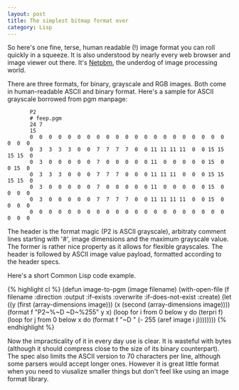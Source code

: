 ```yaml
---
layout: post
title: The simplest bitmap format ever
category: Lisp
---
```


So here's one fine, terse, human readable (!) image format you can roll quickly in a squeeze. It is also understood by nearly every web browser and image viewer out there. It's [Netpbm](https://en.wikipedia.org/wiki/Netpbm_format), the underdog of image processing world.

There are three formats, for binary, grayscale and RGB images. Both come in human-readable ASCII and binary format. Here's a sample for ASCII grayscale borrowed from pgm manpage:

```
       P2
       # feep.pgm
       24 7
       15
       0  0  0  0  0  0  0  0  0  0  0  0  0  0  0  0  0  0  0  0  0  0  0  0
       0  3  3  3  3  0  0  7  7  7  7  0  0 11 11 11 11  0  0 15 15 15 15  0
       0  3  0  0  0  0  0  7  0  0  0  0  0 11  0  0  0  0  0 15  0  0 15  0
       0  3  3  3  0  0  0  7  7  7  0  0  0 11 11 11  0  0  0 15 15 15 15  0
       0  3  0  0  0  0  0  7  0  0  0  0  0 11  0  0  0  0  0 15  0  0  0  0
       0  3  0  0  0  0  0  7  7  7  7  0  0 11 11 11 11  0  0 15  0  0  0  0
       0  0  0  0  0  0  0  0  0  0  0  0  0  0  0  0  0  0  0  0  0  0  0  0
```

The header is the format magic (P2 is ASCII grayscale), arbitraty comment lines starting with '#', image dimensions and the maximum grayscale value. The former is rather nice property as it allows for flexible grayscales. The header is followed by ASCII image value payload, formatted according to the header specs.

Here's a short Common Lisp code example.

{% highlight cl %}
(defun image-to-pgm (image filename)
  (with-open-file (f filename :direction :output :if-exists :overwrite :if-does-not-exist :create)
    (let ((y (first (array-dimensions image)))
	  (x (second (array-dimensions image))))
      (format f "P2~%~D ~D~%255" y x)
      (loop for i from 0 below y do
	   (terpri f)
	   (loop for j from 0 below x do
		(format f "~D " (- 255 (aref image i j))))))))
{% endhighlight %}

Now the impracticality of it in every day use is clear. It is wasteful with bytes (although it should compress close to the size of its binary counterpart). The spec also limits the ASCII version to 70 characters per line, although some parsers would accept longer ones. However it is great little format when you need to viusalize smaller things but don't feel like using an image format library.

